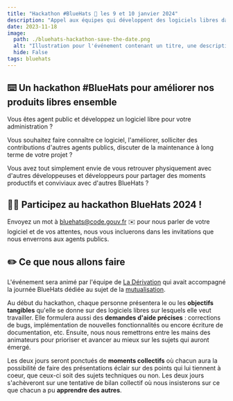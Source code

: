 ```yaml
---
title: "Hackathon #BlueHats 🧢 les 9 et 10 janvier 2024"
description: "Appel aux équipes qui développent des logiciels libres dans l'administration pour participer au hackathon BlueHats des 9 et 10 janvier 2024 au Lieu de la Transformation Publique"
date: 2023-11-18
image:
  path: ./bluehats-hackathon-save-the-date.png
  alt: "Illustration pour l'événement contenant un titre, une description, la date et le lieu pour le hackathon #BlueHats."
  hide: False
tags: bluehats
---
```


## ⌨️ Un hackathon #BlueHats pour améliorer nos produits libres ensemble

Vous êtes agent public et développez un logiciel libre pour votre
administration ?

Vous souhaitez faire connaître ce logiciel, l'améliorer, solliciter
des contributions d'autres agents publics, discuter de la maintenance
à long terme de votre projet ?

Vous avez tout simplement envie de vous retrouver physiquement avec
d'autres développeuses et développeurs pour partager des moments
productifs et conviviaux avec d'autres BlueHats ?

## 🖐🏼 Participez au hackathon BlueHats 2024 !

Envoyez un mot à [bluehats@code.gouv.fr](mailto:bluehats@code.gouv.fr)
✉️ pour nous parler de votre logiciel et de vos attentes, nous vous
incluerons dans les invitations que nous enverrons aux agents publics.

## ✏️ Ce que nous allons faire

L'événement sera animé par l'équipe de [La
Dérivation](https://dérivation.fr/) qui avait accompagné la journée
BlueHats dédiée au sujet de la [mutualisation](https://code.gouv.fr/fr/bluehats/mutualisons-2022/).

Au début du hackathon, chaque personne présentera le ou les
**objectifs tangibles** qu'elle se donne sur des logiciels libres sur
lesquels elle veut travailler. Elle formulera aussi des **demandes
d'aide précises** : corrections de bugs, implémentation de nouvelles
fonctionnalités ou encore écriture de documentation, etc. Ensuite,
nous nous remettrons entre les mains des animateurs pour prioriser et
avancer au mieux sur les sujets qui auront émergé.

Les deux jours seront ponctués de **moments collectifs** où chacun
aura la possibilité de faire des présentations éclair sur des points
qui lui tiennent à coeur, que ceux-ci soit des sujets techniques ou
non. Les deux jours s'achèveront sur une tentative de bilan collectif
où nous insisterons sur ce que chacun a pu **apprendre des autres**.

